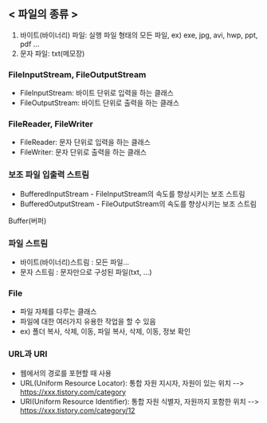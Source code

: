 ## < 파일의 종류 >

1. 바이트(바이너리) 파일: 실행 파일 형태의 모든 파일, ex) exe, jpg, avi, hwp, ppt, pdf ...
2. 문자 파일: txt(메모장)

### FileInputStream, FileOutputStream

- FileInputStream: 바이트 단위로 입력을 하는 클래스
- FileOutputStream: 바이트 단위로 출력을 하는 클래스

### FileReader, FileWriter

- FileReader: 문자 단위로 입력을 하는 클래스
- FileWriter: 문자 단위로 출력을 하는 클래스

### 보조 파일 입출력 스트림

- BufferedInputStream - FileInputStream의 속도를 향상시키는 보조 스트림
- BufferedOutputStream - FileOutputStream의 속도를 향상시키는 보조 스트림

Buffer(버퍼)

### 파일 스트림

- 바이트(바이너리)스트림 : 모든 파일...
- 문자 스트림 : 문자만으로 구성된 파일(txt, ...)

### File

- 파일 자체를 다루는 클래스
- 파일에 대한 여러가지 유용한 작업을 할 수 있음
- ex) 폴더 복사, 삭제, 이동, 파일 복사, 삭제, 이동, 정보 확인

### URL과 URI

- 웹에서의 경로를 포현할 때 사용
- URL(Uniform Resource Locator): 통합 자원 지시자, 자원이 있는 위치
  --> https://xxx.tistory.com/category
- URI(Uniform Resource Identifier): 통합 자원 식별자, 자원까지 포함한 위치
  --> https://xxx.tistory.com/category/12
